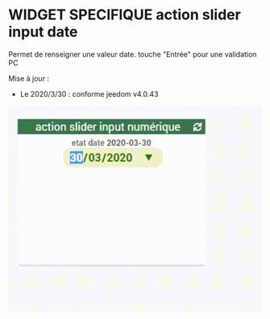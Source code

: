# WIDGET SPECIFIQUE action slider input date

Permet de renseigner une valeur date.
touche "Entrée" pour une validation PC

Mise à jour :
- Le 2020/3/30 :  conforme jeedom v4.0.43

<img src="doc/action_input_date.gif"/>


